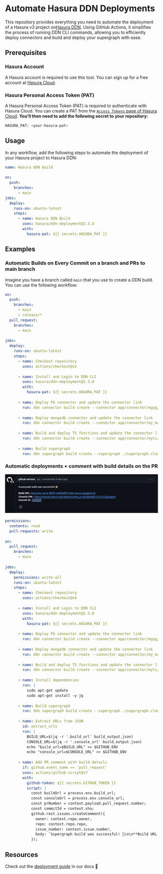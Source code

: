# Automate Hasura DDN Deployments

This repository provides everything you need to automate the deployment of a Hasura v3 project on[Hasura DDN](https://hasura.io/ddn). Using GitHub Actions, it simplifies the process of running DDN CLI commands, allowing you to efficiently deploy connectors and build and deploy your supergraph with ease.

## Prerequisites

### Hasura Account

A Hasura account is required to use this tool. You can sign up for a free account at [Hasura Cloud](https://console.hasura.io).

### Hasura Personal Access Token (PAT)

A Hasura Personal Access Token (PAT) is required to authenticate with Hasura Cloud. You can create a PAT from the [`Access Tokens` page of Hasura Cloud](https://cloud.hasura.io/account-settings/access-tokens). **You'll then need to add the following secret to your repository:**

```bash
HASURA_PAT: <your-hasura-pat>
```

## Usage

In any workflow, add the following steps to automate the deployment of your Hasura project to Hasura DDN:

```yaml
name: Hasura DDN Build

on:
  push:
    branches:
      - main
jobs:
  deploy:
    runs-on: ubuntu-latest
    steps:
      - name: Hasura DDN Build
        uses: hasura/ddn-deployment@2.3.0
        with:
          hasura-pat: ${{ secrets.HASURA_PAT }}
```

## Examples

### Automatic Builds on Every Commit on a branch and PRs to main branch

Imagine you have a branch called `main` that you use to create a DDN build. You can use the following workflow:

```yaml
on:
  push:
    branches:
      - main
      - release/*
  pull_request:
    branches:
      - main

jobs:
  deploy:
    runs-on: ubuntu-latest
    steps:
      - name: Checkout repository
        uses: actions/checkout@v2

      - name: Install and Login to DDN CLI
        uses: hasura/ddn-deployment@2.3.0
        with:
          hasura-pat: ${{ secrets.HASURA_PAT }}

      - name: Deploy PG connector and update the connector link
        run: ddn connector build create --connector app/connector/mypg/connector.cloud.yaml --target-supergraph supergraph.cloud.yaml --target-connector-link mypg --project ${{ secrets.HASURA_PROJECT }}

      - name: Deploy mongodb connector and update the connector link
        run: ddn connector build create --connector app/connector/my_mongo/connector.cloud.yaml --target-supergraph supergraph.cloud.yaml --target-connector-link my_mongo --project ${{ secrets.HASURA_PROJECT }}

      - name: Build and deploy TS functions and update the connector link
        run: ddn connector build create --connector app/connector/myts/connector.cloud.yaml --target-supergraph supergraph.cloud.yaml --target-connector-link myts --project ${{ secrets.HASURA_PROJECT }}

      - name: Build supergraph
        run: ddn supergraph build create --supergraph ./supergraph.cloud.yaml --project ${{ secrets.HASURA_PROJECT }} --description "Build for commit ${{ github.sha }}"
```

### Automatic deployments + comment with build details on the PR

![alt text](image.png)

```yaml
permissions:
  contents: read
  pull-requests: write

on:
  pull_request:
    branches:
      - main

jobs:
  deploy:
    permissions: write-all
    runs-on: ubuntu-latest
    steps:
      - name: Checkout repository
        uses: actions/checkout@v4

      - name: Install and Login to DDN CLI
        uses: hasura/ddn-deployment@2.3.0
        with:
          hasura-pat: ${{ secrets.HASURA_PAT }}

      - name: Deploy PG connector and update the connector link
        run: ddn connector build create --connector app/connector/mypg/connector.cloud.yaml --target-supergraph supergraph.cloud.yaml --target-connector-link mypg --project ${{ secrets.HASURA_PROJECT }}

      - name: Deploy mongodb connector and update the connector link
        run: ddn connector build create --connector app/connector/my_mongo/connector.cloud.yaml --target-supergraph supergraph.cloud.yaml --target-connector-link my_mongo --project ${{ secrets.HASURA_PROJECT }}

      - name: Build and deploy TS functions and update the connector link
        run: ddn connector build create --connector app/connector/myts/connector.cloud.yaml --target-supergraph supergraph.cloud.yaml --target-connector-link myts --project ${{ secrets.HASURA_PROJECT }}

      - name: Install dependencies
        run: |
          sudo apt-get update
          sudo apt-get install -y jq

      - name: Build supergraph
        run: ddn supergraph build create --supergraph ./supergraph.cloud.yaml --project ${{ secrets.HASURA_PROJECT }} --description "Build for commit ${{ github.sha }}" --out=json > build_output.json

      - name: Extract URLs from JSON
        id: extract_urls
        run: |
          BUILD_URL=$(jq -r '.build_url' build_output.json)
          CONSOLE_URL=$(jq -r '.console_url' build_output.json)
          echo "build_url=$BUILD_URL" >> $GITHUB_ENV
          echo "console_url=$CONSOLE_URL" >> $GITHUB_ENV

      - name: Add PR comment with build details
        if: github.event_name == 'pull_request'
        uses: actions/github-script@v7
        with:
          github-token: ${{ secrets.GITHUB_TOKEN }}
          script: |
            const buildUrl = process.env.build_url;
            const consoleUrl = process.env.console_url;
            const prNumber = context.payload.pull_request.number;
            const commitId = context.sha;
            github.rest.issues.createComment({
              owner: context.repo.owner,
              repo: context.repo.repo,
              issue_number: context.issue.number,
              body: `Supergraph build was successful! 🎉\n\n**Build URL:** [${buildUrl}](${buildUrl})\n**Console URL:** [${consoleUrl}](${consoleUrl})\n**Commit ID:** ${commitId}`
            });
```

## Resources

Check out the [deployment guide](https://hasura.io/docs/3.0/ci-cd/overview) in our docs 🚀
